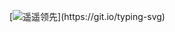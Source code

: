 [![遥遥领先](https://readme-typing-svg.demolab.com?font=Fira+Code&pause=1000&width=435&lines=%E4%BB%8A%E5%A4%A9%E5%8F%88%E6%98%AF%E6%8C%960day%E7%9A%84%E4%B8%80%E5%A4%A9;print(%22%E9%81%A5%E9%81%A5%E9%A2%86%E5%85%88!%22))](https://git.io/typing-svg)

<!--
**anian80/anian80** is a ✨ _special_ ✨ repository because its `README.md` (this file) appears on your GitHub profile.

Here are some ideas to get you started:

- 🔭 I’m currently working on ...
- 🌱 I’m currently learning ...
- 👯 I’m looking to collaborate on ...
- 🤔 I’m looking for help with ...
- 💬 Ask me about ...
- 📫 How to reach me: ...
- 😄 Pronouns: ...
- ⚡ Fun fact: ...
-->
